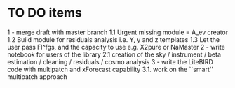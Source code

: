 TO DO items
=============
1 - merge draft with master branch
	1.1 Urgent missing module = A_ev creator
	1.2 Build module for residuals analysis i.e. Y, y and z templates 
	1.3 Let the user pass Fl^fgs, and the capacity to use e.g. X2pure or NaMaster
2 - write notebook for users of the library
	2.1 creation of the sky / instrument / beta estimation / cleaning / residuals / cosmo analysis 
3 - write the LiteBIRD code with multipatch and xForecast capability
	3.1. work on the ``smart'' multipatch approach
